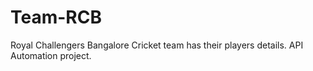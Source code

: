 # Team-RCB
Royal Challengers Bangalore Cricket team has their players details. API Automation project.
